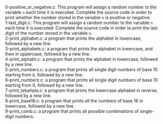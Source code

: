 0-positive_or_negative.c: This program will assign a random number to the variable ```n``` each time it is executed. Complete the source code in order to print whether the number stored in the variable ```n``` is positive or negative.
<br>1-last_digit.c: This program will assign a random number to the variable ```n``` each time it is executed. Complete the source code in order to print the last digit of the number stored in the variable ```n```.
<br>2-print_alphabet.c: a program that prints the alphabet in lowercase, followed by a new line.
<br>3-print_alphabets.c: a program that prints the alphabet in lowercase, and then in uppercase, followed by a new line.
<br>4-print_alphabt.c: a program that prints the alphabet in lowercase, followed by a new line.
<br>5-print_numbers.c: a program that prints all single digit numbers of base 10 starting from ```0```, followed by a new line.
<br>6-print_numberz.c: a program that prints all single digit numbers of base 10 starting from 0, followed by a new line.
<br>7-print_tebahpla.c:  a program that prints the lowercase alphabet in reverse, followed by a new line.
<br>8-print_base16.c: a program that prints all the numbers of base 16 in lowercase, followed by a new line.
<br>9-print_comb.c: a program that prints all possible combinations of single-digit numbers.
